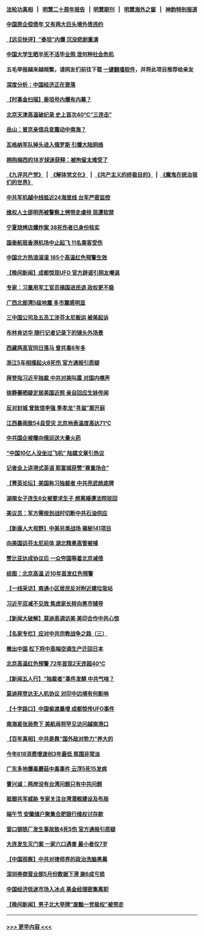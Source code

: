 #### [法轮功真相](https://github.com/gfw-breaker/truth/blob/master/README.md?t=0) &nbsp;&nbsp;|&nbsp;&nbsp; [明慧二十周年报告](https://github.com/gfw-breaker/mh-reports/blob/master/README.md?t=0) &nbsp;&nbsp;|&nbsp;&nbsp;[明慧期刊](https://github.com/gfw-breaker/mh-qikan) &nbsp;&nbsp;|&nbsp;&nbsp; [明慧海外之窗](https://github.com/gfw-breaker/mh-news/blob/master/README.md?t=0) &nbsp;&nbsp;|&nbsp;&nbsp; [神韵特别报道](https://github.com/gfw-breaker/mh-news/blob/master/shenyun.md?t=0)
#### [中国房企偿债年 又有两大巨头境外债违约](../pages/nsc413/n14022204.md?t=06250643) 
#### [【远见快评】“泰坦”内爆 沉没悲剧重演](../pages/nsc413/n14022191.md?t=06250643) 
#### [中国大学生晒半死不活毕业照 泄何种社会危机](../pages/nsc413/n14022172.md?t=06250643) 
#### 五毛举报越来越频繁，请网友们前往下载 [一键翻墙软件](https://github.com/gfw-breaker/ssr-accounts)，并将此项目推荐给亲友
#### [深度分析：中国经济正在衰落](../pages/nsc413/n14022086.md?t=06250643) 
#### [【时事金扫描】泰坦号内爆有内幕？](../pages/nsc413/n14022124.md?t=06250643) 
#### [北京天津高温破纪录 史上首次40℃“三连击”](../pages/nsc413/n14021979.md?t=06250643) 
#### [岳山：普京亲信兵变震动中南海？](../pages/nsc413/n14022079.md?t=06250643) 
#### [瓦格纳军队掉头进入俄罗斯 引爆大陆网络](../pages/nsc413/n14022011.md?t=06250643) 
#### [拥抱梅西的18岁球迷获释：被拘留太难受了](../pages/nsc413/n14021889.md?t=06250643) 
#### [《九评共产党》](https://github.com/begood0513/9ping.md/blob/master/README.md) &nbsp;|&nbsp; [《解体党文化》](../../../../jtdwh.md/blob/master/README.md)  &nbsp;|&nbsp; [《共产主义的终极目的》](../../../../gczydzjmd.md/blob/master/README.md) &nbsp;|&nbsp; [《魔鬼在统治我们的世界》](../../../../mgztzwmdsj.md/blob/master/README.md) 
#### [中共军机越中线抵近24海里线 台军严密监控](../pages/nsc413/n14021919.md?t=06250643) 
#### [维权人士邵明亮被警察上铐带走虐待 现遭软禁](../pages/nsc413/n14021977.md?t=06250643) 
#### [宁夏烧烤店爆炸案 38死伤者已身份核实](../pages/nsc413/n14022004.md?t=06250643) 
#### [国泰航班香港机场中止起飞 11名乘客受伤](../pages/nsc413/n14021982.md?t=06250643) 
#### [中国北方热浪滚滚 185个高温红色预警生效](../pages/nsc413/n14021971.md?t=06250643) 
#### [【晚间新闻】成都惊现UFO 官方辟谣引网友嘲讽](../pages/nsc413/n14021949.md?t=06250643) 
#### [专家：习重用军工官员搞国进民退 政权更不稳](../pages/nsc413/n14021841.md?t=06250643) 
#### [广西北部湾5级地震 多市震感明显](../pages/nsc413/n14021934.md?t=06250643) 
#### [三中国公司及五员工涉芬太尼贩运 被美起诉](../pages/nsc413/n14021865.md?t=06250643) 
#### [布林肯访华 随行记者记录下的镜头外场景](../pages/nsc413/n14021834.md?t=06250643) 
#### [西藏两高官同日落马 曾共事6年多](../pages/nsc413/n14021859.md?t=06250643) 
#### [浙江5车相撞起火8死伤 官方通报引质疑](../pages/nsc413/n14021844.md?t=06250643) 
#### [拜登指习近平独裁 中共对美叫嚣 对国内噤声](../pages/nsc413/n14021706.md?t=06250643) 
#### [徐静蕾晒疑定居美国近照 亲自回应生娃传闻](../pages/nsc413/n14021766.md?t=06250643) 
#### [反对封城 曾致信李强 季孝龙“寻滋”案开庭](../pages/nsc413/n14021798.md?t=06250643) 
#### [江西暴雨致54县受灾 北京地表温度高达71℃](../pages/nsc413/n14021771.md?t=06250643) 
#### [中共国企被曝向俄运送大量火药](../pages/nsc413/n14021756.md?t=06250643) 
#### [“中国10亿人没坐过飞机” 陆媒文章引热议](../pages/nsc413/n14021755.md?t=06250643) 
#### [记者会上讲港式英语 郭富城获赞“尊重场合”](../pages/nsc413/n14021703.md?t=06250643) 
#### [【菁英论坛】美国称习独裁者 中共亮武统底牌](../pages/nsc413/n14021749.md?t=06250643) 
#### [湖南女子连生6女被要求生子 想离婚遭法院驳回](../pages/nsc413/n14021718.md?t=06250643) 
#### [美议员：军方需规划战时切断中共石油供应](../pages/nsc413/n14021633.md?t=06250643) 
#### [【新唐人大视野】中美另类战场 揭秘141项目](../pages/nsc413/n14021701.md?t=06250643) 
#### [向美国运芬太尼前体 湖北精奥高管被捕](../pages/nsc413/n14021709.md?t=06250643) 
#### [赞比亚达成协议后 一众穷国等着北京减债](../pages/nsc413/n14021694.md?t=06250643) 
#### [组图：北京高温 近10年首发红色预警](../pages/nsc413/n14021651.md?t=06250643) 
#### [【一线采访】南通小区居民反对附近建垃圾站](../pages/nsc413/n14021690.md?t=06250643) 
#### [习近平双减不见效 焦虑家长转向黑市辅导](../pages/nsc413/n14021686.md?t=06250643) 
#### [【新闻大破解】莫迪高调访美 美印合作中共心惊](../pages/nsc413/n14021595.md?t=06250643) 
#### [【名家专栏】应对中共宗教战争之路（三）](../pages/nsc413/n14010377.md?t=06250643) 
#### [撤出中国 松下将中高端空调生产迁回日本](../pages/nsc413/n14021669.md?t=06250643) 
#### [北京高温红色预警 72年首现2天连超40℃](../pages/nsc413/n14021465.md?t=06250643) 
#### [【新闻五人行】“独裁者”事件发酵 中共气啥？](../pages/nsc413/n14021626.md?t=06250643) 
#### [莫迪拜登达无人机协议 对印中边境有何影响](../pages/nsc413/n14021618.md?t=06250643) 
#### [【十字路口】中国偷渡暴增 成都惊传UFO事件](../pages/nsc413/n14021574.md?t=06250643) 
#### [南海紧张局势下 美航母将罕见访问越南港口](../pages/nsc413/n14021533.md?t=06250643) 
#### [【百年真相】中共是靠“国外敌对势力”养大的](../pages/nsc413/n14020989.md?t=06250643) 
#### [今年618消费增速创3年最低 氛围非常淡](../pages/nsc413/n14021499.md?t=06250643) 
#### [广东多地爆毒蘑菇中毒事件 云浮5死15发病](../pages/nsc413/n14021476.md?t=06250643) 
#### [曹兴诚：两岸没有台湾问题只有中共问题](../pages/nsc413/n14021446.md?t=06250643) 
#### [抵御共军威胁 专家关注台湾潜舰建设及布局](../pages/nsc413/n14019610.md?t=06250643) 
#### [端午节 安徽储户聚集合肥银行维权讨存款](../pages/nsc413/n14021481.md?t=06250643) 
#### [营口钢铁厂发生事故致4死5伤 官方通报引质疑](../pages/nsc413/n14021434.md?t=06250643) 
#### [大连发生灭门案 一家六口遇害 最小者仅7岁](../pages/nsc413/n14021459.md?t=06250643) 
#### [【中国观察】中共对律师界的政治洗脑黑幕](../pages/nsc413/n14021404.md?t=06250643) 
#### [深圳券商营业部5月份数据下滑 逾6成亏损](../pages/nsc413/n14021442.md?t=06250643) 
#### [中国经济低迷市场入冰点 基金经理密集离职](../pages/nsc413/n14021435.md?t=06250643) 
#### [【晚间新闻】男子北大举牌“废黜一党极权”被带走](../pages/nsc413/n14021427.md?t=06250643) 

----
#### [ >>> 更早内容 <<< ](../indexes/nsc413-earlier.md)
